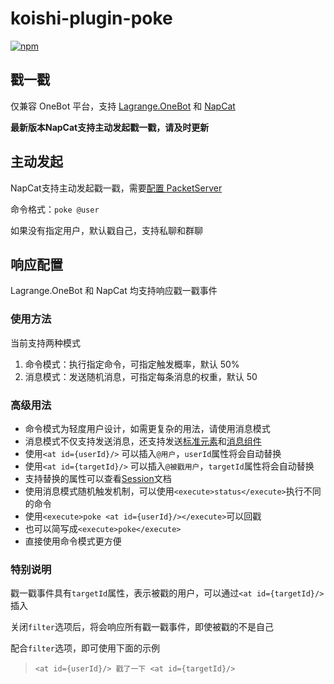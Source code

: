 # koishi-plugin-poke

[![npm](https://img.shields.io/npm/v/koishi-plugin-poke?style=flat-square)](https://www.npmjs.com/package/koishi-plugin-poke)

## 戳一戳

仅兼容 OneBot 平台，支持 [Lagrange.OneBot] 和 [NapCat]

**最新版本NapCat支持主动发起戳一戳，请及时更新**

## 主动发起

NapCat支持主动发起戳一戳，需要[配置 PacketServer]

命令格式：`poke @user`

如果没有指定用户，默认戳自己，支持私聊和群聊

## 响应配置

Lagrange.OneBot 和 NapCat 均支持响应戳一戳事件


### 使用方法

当前支持两种模式

1. 命令模式：执行指定命令，可指定触发概率，默认 50%
2. 消息模式：发送随机消息，可指定每条消息的权重，默认 50

### 高级用法

- 命令模式为轻度用户设计，如需更复杂的用法，请使用消息模式
- 消息模式不仅支持发送消息，还支持发送[标准元素]和[消息组件]
- 使用`<at id={userId}/>` 可以插入`@用户`，`userId`属性将会自动替换
- 使用`<at id={targetId}/>` 可以插入`@被戳用户`，`targetId`属性将会自动替换
- 支持替换的属性可以查看[Session]文档
- 使用消息模式随机触发机制，可以使用`<execute>status</execute>`执行不同的命令
- 使用`<execute>poke <at id={userId}/></execute>`可以回戳
- 也可以简写成`<execute>poke</execute>`
- 直接使用命令模式更方便

### 特别说明

戳一戳事件具有`targetId`属性，表示被戳的用户，可以通过`<at id={targetId}/>`插入

关闭`filter`选项后，将会响应所有戳一戳事件，即使被戳的不是自己

配合`filter`选项，即可使用下面的示例

> `<at id={userId}/> 戳了一下 <at id={targetId}/>`

[Lagrange.OneBot]: https://lagrangedev.github.io/Lagrange.Doc/
[NapCat]: https://napcat.napneko.icu/
[配置 PacketServer]: https://napcat.napneko.icu/config/advanced#%E9%85%8D%E7%BD%AE-packetserver
[标准元素]: https://koishi.chat/zh-CN/api/message/elements.html
[消息组件]: https://koishi.chat/zh-CN/api/message/components.html
[Session]: https://koishi.chat/zh-CN/api/core/session.html
